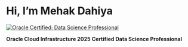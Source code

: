 # Hi, I’m Mehak Dahiya  

[![Oracle Certified: Data Science Professional](https://images.credly.com/size/340x340/images/3a0f4f0b-d70c-45cc-9c2a-8b5cce3fc6f2/Oracle-Cloud-Infrastructure-2023-Certified-Data-Science-Professional.png)](https://catalog-education.oracle.com/pls/certview/sharebadge?id=623A3F855F1893FBCD7C5165EC436D8953BD52AB94E7D69ACA8B7E74DD95BE25)  

**Oracle Cloud Infrastructure 2025 Certified Data Science Professional**  
